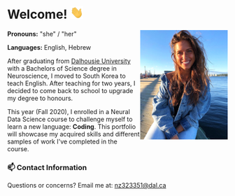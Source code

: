 <h1>Welcome! <img  src="https://raw.githubusercontent.com/ABSphreak/ABSphreak/master/gifs/Hi.gif" width="30px"></h1>

<img align="right" src="dock.jpeg" width="200"/>

**Pronouns:** "she" / "her"

**Languages:** English, Hebrew
  

After graduating from <a href="https://www.dal.ca">Dalhousie University</a> with a Bachelors of Science degree in Neuroscience, I moved to South Korea to teach English. After teaching for two years, I decided to come back to school to upgrade my degree to honours.


This year (Fall 2020), I enrolled in a Neural Data Science course to challenge myself to learn a new language: **Coding**. This portfolio will showcase my acquired skills and different samples of work I've completed in the course. 
 
### 📫 Contact Information
Questions or concerns? Email me at:
[nz323351@dal.ca](mailto:nz323351@dal.ca)

